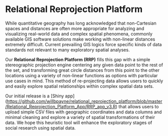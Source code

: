 # Relational Reprojection Platform

While quantitative geography has long acknowledged that non-Cartesian spaces and distances are often more appropriate for analyzing and visualizing real-world data and complex spatial phenomena, commonly available GIS software solutions make working with non-linear distances extremely difficult. Current prevailing GIS logics force specific kinds of data standards not relevant to many exploratory spatial analyses. 

Our **Relational Reprojection Platform (RRP)** fills this gap with a simple stereographic projection engine centering any given data point to the rest of the set, and transforming great circle distances from this point to the other locations using a variety of non-linear functions as options with particular use cases in mind. This method of re-projecting data allows users to quickly and easily explore spatial relationships within complex spatial data sets. 

Our initial release is a [Shiny app] (https://github.com/willbpayne/relational_reprojection_platform/blob/master/Relational_Reprojection_Platform_App/RRP_app_v3.R) that allows users to upload simple CSV files with geographic coordinates and data columns and minimal cleaning and explore a variety of spatial transformations of their data. We hope this heuristic tool will enhance the exploratory stages of social research using spatial data.
